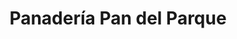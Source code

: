 ---
title: "Panadería Pan del Parque"
url: /quito/panaderia-pan-del-parque-mariscal-sucre/
shop: panadería
---